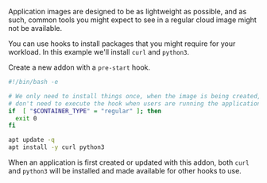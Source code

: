 Application images are designed to be as lightweight as possible, and as such, common tools
you might expect to see in a regular cloud image might not be available.

You can use hooks to install packages that you might require for your workload. In this example
we'll install `curl` and `python3`.

Create a new addon with a `pre-start` hook.

```bash
#!/bin/bash -e

# We only need to install things once, when the image is being created, so we
# don't need to execute the hook when users are running the application
if  [ "$CONTAINER_TYPE" = "regular" ]; then
  exit 0
fi

apt update -q
apt install -y curl python3
```

When an application is first created or updated with this addon, both `curl` and `python3` will
be installed and made available for other hooks to use.
